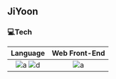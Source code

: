 ## JiYoon

### 💻Tech



|Language|Web Front-End|
|:---:|:---------:|
|![a](https://img.shields.io/badge/JavaScript-f7df11?style=flat-square&logo=JavaScript&logoColor=black) ![d](https://img.shields.io/badge/Python3-306998?style=flat-square&logo=python&logoColor=white)|![a](https://img.shields.io/badge/React-61dafb?style=flat-square&logo=React&logoColor=black)|
